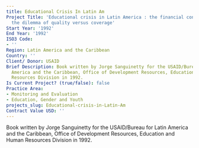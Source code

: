 ```yaml
---
title: Educational Crisis In Latin Am
Project Title: 'Educational crisis in Latin America : the financial constraint and
  the dilemma of quality versus coverage'
Start Year: '1992'
End Year: '1992'
ISO3 Code:
- ''
Region: Latin America and the Caribbean
Country: ''
Client/ Donor: USAID
Brief Description: Book written by Jorge Sanguinetty for the USAID/Bureau for Latin
  America and the Caribbean, Office of Development Resources, Education and Human
  Resources Division in 1992.
Is Current Project? (true/false): false
Practice Area:
- Monitoring and Evaluation
- Education, Gender and Youth
projects_slug: Educational-crisis-in-Latin-Am
Contract Value USD: ''
---
```


Book written by Jorge Sanguinetty for the USAID/Bureau for Latin America and the Caribbean, Office of Development Resources, Education and Human Resources Division in 1992.
